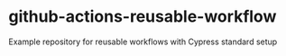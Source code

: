 # github-actions-reusable-workflow
Example repository for reusable workflows with Cypress standard setup
